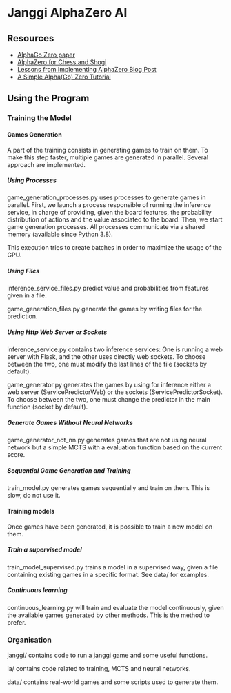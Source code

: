 # Janggi AlphaZero AI

## Resources

* [AlphaGo Zero paper](https://www.nature.com/articles/nature24270.epdf?author_access_token=VJXbVjaSHxFoctQQ4p2k4tRgN0jAjWel9jnR3ZoTv0PVW4gB86EEpGqTRDtpIz-2rmo8-KG06gqVobU5NSCFeHILHcVFUeMsbvwS-lxjqQGg98faovwjxeTUgZAUMnRQ)
* [AlphaZero for Chess and Shogi](https://arxiv.org/pdf/1712.01815.pdf)
* [Lessons from Implementing AlphaZero Blog Post](https://medium.com/oracledevs/lessons-from-implementing-alphazero-7e36e9054191)
* [A Simple Alpha(Go) Zero Tutorial](http://web.stanford.edu/~surag/posts/alphazero.html)


## Using the Program

### Training the Model

#### Games Generation

A part of the training consists in generating games to train on them. To make this step faster, multiple games are
generated in parallel. Several approach are implemented.

##### Using Processes

game\_generation\_processes.py uses processes to generate games in parallel. First, we launch a process responsible of
running the inference service, in charge of providing, given the board features, the probability distribution of actions
and the value associated to the board. Then, we start game generation processes. All processes communicate via a shared 
memory (available since Python 3.8).

This execution tries to create batches in order to maximize the usage of the GPU.

##### Using Files

inference\_service\_files.py predict value and probabilities from features given in a file.

game\_generation\_files.py generate the games by writing files for the prediction.

##### Using Http Web Server or Sockets

inference\_service.py contains two inference services: One is running a web server with Flask, and the other uses
directly web sockets. To choose between the two, one must modify the last lines of the file (sockets by default).

game\_generator.py generates the games by using for inference either a web server (ServicePredictorWeb) or the sockets 
(ServicePredictorSocket). To choose between the two, one must change the predictor in the main function
(socket by default).

##### Generate Games Without Neural Networks

game\_generator\_not\_nn.py generates games that are not using neural network but a simple MCTS with a evaluation
function based on the current score.

##### Sequential Game Generation and Training

train\_model.py generates games sequentially and train on them. This is slow, do not use it.

#### Training models

Once games have been generated, it is possible to train a new model on them.

##### Train a supervised model

train\_model\_supervised.py trains a model in a supervised way, given a file containing existing games in a specific
format. See data/ for examples.

##### Continuous learning

continuous\_learning.py will train and evaluate the model continuously, given the available games generated by other 
methods. This is the method to prefer.


### Organisation

janggi/ contains code to run a janggi game and some useful functions.

ia/ contains code related to training, MCTS and neural networks.

data/ contains real-world games and some scripts used to generate them.
